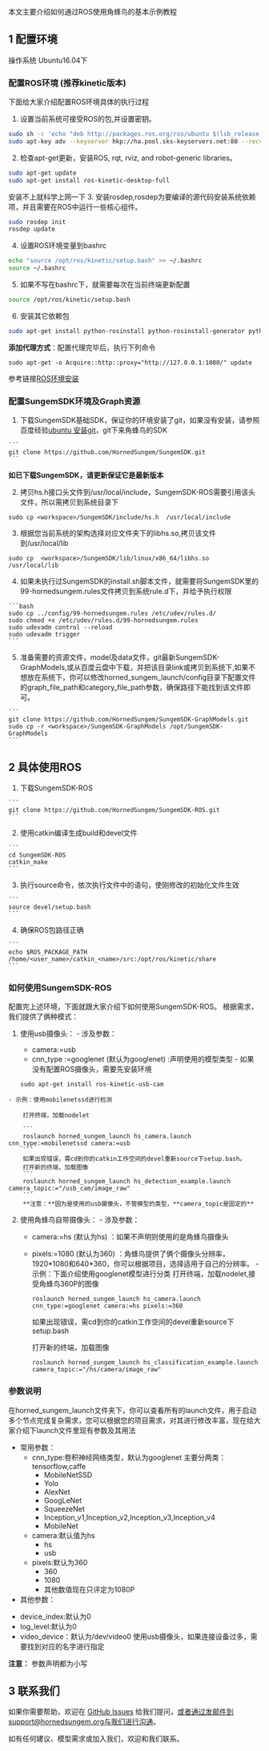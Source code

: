
本文主要介绍如何通过ROS使用角蜂鸟的基本示例教程
## 1 配置环境
操作系统 Ubuntu16.04下

### 配置ROS环境 (推荐kinetic版本)
下面给大家介绍配置ROS环境具体的执行过程
  1. 设置当前系统可接受ROS的包,并设置密钥。

  ```bash
  sudo sh -c 'echo "deb http://packages.ros.org/ros/ubuntu $(lsb_release -sc) main" > /etc/apt/sources.list.d/ros-latest.list'
  sudo apt-key adv --keyserver hkp://ha.pool.sks-keyservers.net:80 --recv-key 421C365BD9FF1F717815A3895523BAEEB01FA116
  ```
  2. 检查apt-get更新，安装ROS, rqt, rviz, and robot-generic libraries。

  ```bash
  sudo apt-get update
  sudo apt-get install ros-kinetic-desktop-full
  ```
  安装不上就科学上网一下
  3. 安装rosdep,rosdep为要编译的源代码安装系统依赖项，并且需要在ROS中运行一些核心组件。

  ```sh
  sudo rosdep init
  rosdep update
  ```

  4.  设置ROS环境变量到bashrc

  ```bash
  echo "source /opt/ros/kinetic/setup.bash" >> ~/.bashrc
  source ~/.bashrc
  ```
  5. 如果不写在bashrc下，就需要每次在当前终端更新配置

  ```sh
  source /opt/ros/kinetic/setup.bash
  ```

  6. 安装其它依赖包

  ```bash
  sudo apt-get install python-rosinstall python-rosinstall-generator python-wstool build-essential
  ```

**添加代理方式**：配置代理完毕后，执行下列命令

  ```
  sudo apt-get -o Acquire::http::proxy="http://127.0.0.1:1080/" update
  ```

参考链接[ROS环境安装](http://wiki.ros.org/kinetic/Installation/Ubuntu)

### 配置SungemSDK环境及Graph资源

  1. 下载SungemSDK基础SDK，保证你的环境安装了git，如果没有安装，请参照百度经验[ubuntu 安装git](https://jingyan.baidu.com/article/915fc414ba51be51394b20c9.html)，git下来角蜂鸟的SDK

    ```
    git clone https://github.com/HornedSungem/SungemSDK.git
    ```
  **如已下载SungemSDK，请更新保证它是最新版本**

  2. 拷贝hs.h接口头文件到/usr/local/include，SungemSDK-ROS需要引用该头文件，所以需拷贝到系统目录下

  ```
  sudo cp <workspace>/SungemSDK/include/hs.h  /usr/local/include
  ```
  3. 根据您当前系统的架构选择对应文件夹下的libhs.so,拷贝该文件到/usr/local/lib

  ```
  sudo cp  <workspace>/SungemSDK/lib/linux/x86_64/libhs.so /usr/local/lib
  ```

  4. 如果未执行过SungemSDK的install.sh脚本文件，就需要将SungemSDK里的99-hornedsungem.rules文件拷贝到系统rule.d下，并给予执行权限

    ```bash
    sudo cp ../config/99-hornedsungem.rules /etc/udev/rules.d/
    sudo chmod +x /etc/udev/rules.d/99-hornedsungem.rules
    sudo udevadm control --reload
    sudo udevadm trigger
    ```

  5. 准备需要的资源文件，model及data文件，git最新SungemSDK-GraphModels,或从百度云盘中下载，并把该目录link或拷贝到系统下,如果不想放在系统下，你可以修改horned_sungem_launch/config目录下配置文件的graph_file_path和category_file_path参数，确保路径下能找到该文件即可。

    ```
    git clone https://github.com/HornedSungem/SungemSDK-GraphModels.git
    sudo cp -r <workspace>/SungemSDK-GraphModels /opt/SungemSDK-GraphModels
    ```

## 2 具体使用ROS

  1. 下载SungemSDK-ROS

    ```
    git clone https://github.com/HornedSungem/SungemSDK-ROS.git
    ```
  2. 使用catkin编译生成build和devel文件

    ```
    cd SungemSDK-ROS
    catkin_make
    ```

  3. 执行source命令，依次执行文件中的语句，使刚修改的初始化文件生效

    ```
    source devel/setup.bash
    ```
  4. 确保ROS包路径正确

    ```
    echo $ROS_PACKAGE_PATH
    /home/<user_name>/catkin_<name>/src:/opt/ros/kinetic/share
    ```


###  如何使用SungemSDK-ROS
  配置完上述环境，下面就跟大家介绍下如何使用SungemSDK-ROS。 根据需求，我们提供了俩种模式：
  1. 使用usb摄像头：
    - 涉及参数：
      - camera:=usb
      - cnn_type :=googlenet (默认为googlenet) :声明使用的模型类型
    - 如果没有配置ROS摄像头，需要先安装环境

      ```
      sudo apt-get install ros-kinetic-usb-cam
      ```
    - 示例：使用mobilenetssd进行检测

        打开终端，加载nodelet

        ```
        roslaunch horned_sungem_launch hs_camera.launch cnn_type:=mobilenetssd camera:=usb
        ```
        如果出现错误，需cd到你的catkin工作空间的devel重新source下setup.bash。
        打开新的终端，加载图像
        ```
        roslaunch horned_sungem_launch hs_detection_example.launch camera_topic:="/usb_cam/image_raw"
        ```
        **注意：**因为是使用的usb摄像头，不管模型的类型，**camera_topic是固定的**

  2. 使用角蜂鸟自带摄像头：
    - 涉及参数：
      - camera:=hs (默认为hs) ：如果不声明则使用的是角蜂鸟摄像头
      - pixels:=1080 (默认为360) ：角蜂鸟提供了俩个摄像头分辨率，1920\*1080和640\*360，你可以根据项目，选择适用于自己的分辨率。
    - 示例：下面介绍使用googlenet模型进行分类
        打开终端，加载nodelet,接受角蜂鸟360P的图像

        ```
        roslaunch horned_sungem_launch hs_camera.launch cnn_type:=googlenet camera:=hs pixels:=360
        ```

        如果出现错误，需cd到你的catkin工作空间的devel重新source下setup.bash

        打开新的终端，加载图像

        ```
        roslaunch horned_sungem_launch hs_classification_example.launch camera_topic:="/hs/camera/image_raw"
        ```

###  参数说明
  在horned_sungem_launch文件夹下，你可以查看所有的launch文件，用于启动多个节点完成复杂需求，您可以根据您的项目需求，对其进行修改丰富，现在给大家介绍下launch文件里现有参数及其用法
  * 常用参数：
    - cnn_type:卷积神经网络类型，默认为googlenet 主要分两类：tensorflow,caffe
      - MobileNetSSD
      - Yolo
      - AlexNet
      - GoogLeNet
      - SqueezeNet
      - Inception_v1,Inception_v2,Inception_v3,Inception_v4
      - MobileNet
    - camera:默认值为hs
      - hs
      - usb
    - pixels:默认为360
      - 360
      - 1080
      - 其他数值现在只评定为1080P
  * 其他参数：
   - device_index:默认为0
   - log_level:默认为0
   - video_device：默认为/dev/video0  使用usb摄像头，如果连接设备过多，需要找到对应的名字进行指定

**注意：** 参数声明都为小写

## 3 联系我们

如果你需要帮助，欢迎在 [GitHub Issues](https://github.com/HornedSungem/SungemSDK-ROS/issues) 给我们提问，或者通过发邮件到support@hornedsungem.org与我们进行沟通。

如有任何建议、模型需求或加入我们，欢迎和我们联系。
